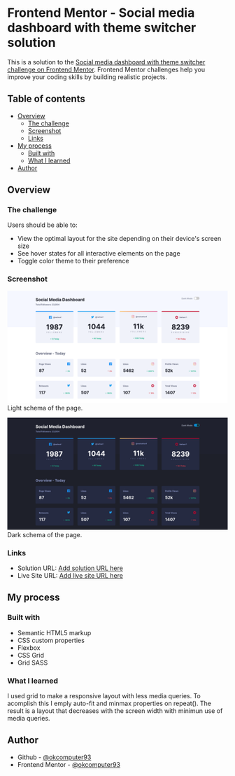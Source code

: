 # Frontend Mentor - Social media dashboard with theme switcher solution

This is a solution to the [Social media dashboard with theme switcher challenge on Frontend Mentor](https://www.frontendmentor.io/challenges/social-media-dashboard-with-theme-switcher-6oY8ozp_H). Frontend Mentor challenges help you improve your coding skills by building realistic projects.

## Table of contents

-   [Overview](#overview)
    -   [The challenge](#the-challenge)
    -   [Screenshot](#screenshot)
    -   [Links](#links)
-   [My process](#my-process)
    -   [Built with](#built-with)
    -   [What I learned](#what-i-learned)
-   [Author](#author)

## Overview

### The challenge

Users should be able to:

-   View the optimal layout for the site depending on their device's screen size
-   See hover states for all interactive elements on the page
-   Toggle color theme to their preference

### Screenshot

![](./screenshot-light.png)
Light schema of the page.

![](./screenshot-dark.png)
Dark schema of the page.

### Links

-   Solution URL: [Add solution URL here](https://github.com/okcomputer93/social-media-dashboard)
-   Live Site URL: [Add live site URL here](https://okcomputer93.github.io/social-media-dashboard)

## My process

### Built with

-   Semantic HTML5 markup
-   CSS custom properties
-   Flexbox
-   CSS Grid
-   Grid SASS

### What I learned

I used grid to make a responsive layout with less media queries. To acomplish this I emply auto-fit and minmax properties on repeat().
The result is a layout that decreases with the screen width with minimun use of media queries.

## Author

-   Github - [@okcomputer93](https://github.com/okcomputer93)
-   Frontend Mentor - [@okcomputer93](https://www.frontendmentor.io/profile/okcomputer93)
